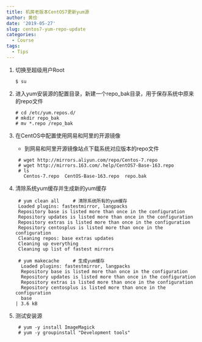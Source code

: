 ```yaml
---
title: 机房老版本CentOS7更新yum源
author: 黄俭
date: '2019-05-27'
slug: centos7-yum-repo-update
categories:
  - Course
tags:
  - Tips
---
```

1. 切换至超级用户Root

    ```shell
    $ su
    ```
2. 进入yum安装源的配置目录，新建一个repo_bak目录，用于保存系统中原来的repo文件
    ```shell
    # cd /etc/yum.repos.d/
    # mkdir repo_bak
    # mv *.repo /repo_bak
    ```
3. 在CentOS中配置使用网易和阿里的开源镜像
    - 到网易和阿里开源镜像站点下载系统对应版本的repo文件
   
    ```shell
     # wget http://mirrors.aliyun.com/repo/Centos-7.repo
     # wget http://mirrors.163.com/.help/CentOS7-Base-163.repo
     # ls
       Centos-7.repo  CentOS-Base-163.repo  repo.bak
    ```
4. 清除系统yum缓存并生成新的yum缓存

    ```shell
     # yum clean all     # 清除系统所有的yum缓存
     Loaded plugins: fastestmirror, langpacks
     Repository base is listed more than once in the configuration
     Repository updates is listed more than once in the configuration
     Repository extras is listed more than once in the configuration
     Repository centosplus is listed more than once in the configuration
     Cleaning repos: base extras updates
     Cleaning up everything
     Cleaning up list of fastest mirrors

     # yum makecache     # 生成yum缓存
      Loaded plugins: fastestmirror, langpacks
      Repository base is listed more than once in the configuration
      Repository updates is listed more than once in the configuration
      Repository extras is listed more than once in the configuration
      Repository centosplus is listed more than once in the configuration
      base                                                                                  | 3.6 kB  
    ```
5. 测试安装源
    ```shell
     # yum -y install ImageMagick
     # yum -y groupinstall "Development tools"
    ```